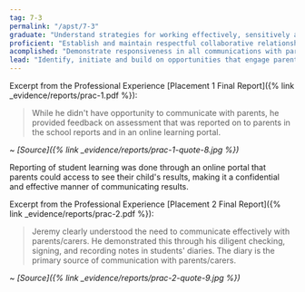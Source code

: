 ```yaml
---
tag: 7-3
permalink: "/apst/7-3"
graduate: "Understand strategies for working effectively, sensitively and confidentially with parents/carers."
proficient: "Establish and maintain respectful collaborative relationships with parents/carers regarding their children’s learning and wellbeing."
acomplished: "Demonstrate responsiveness in all communications with parents/carers about their children’s learning and well-being."
lead: "Identify, initiate and build on opportunities that engage parents/carers in both the progress of their children’s learning and in the educational priorities of the school."
---
```

Excerpt from the Professional Experience [Placement 1 Final Report]({% link _evidence/reports/prac-1.pdf %}):

> While he didn't have opportunity to communicate with parents, he provided feedback on assessment that was reported on to parents in the school reports and in an online learning portal.

~ *[Source]({% link _evidence/reports/prac-1-quote-8.jpg %})*

Reporting of student learning was done through an online portal that parents could access to see their child's results, making it a confidential and effective manner of communicating results.

Excerpt from the Professional Experience [Placement 2 Final Report]({% link _evidence/reports/prac-2.pdf %}):

> Jeremy clearly understood the need to communicate effectively with parents/carers. He demonstrated this through his diligent checking, signing, and recording notes in students' diaries. The diary is the primary source of communication with parents/carers.

~ *[Source]({% link _evidence/reports/prac-2-quote-9.jpg %})*